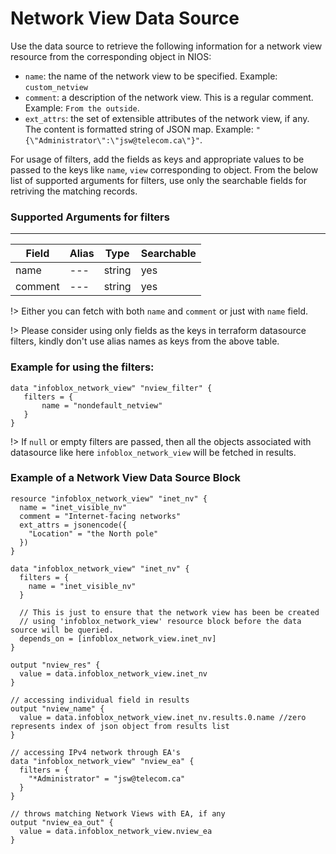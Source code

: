 # Network View Data Source

Use the data source to retrieve the following information for a network view resource from the corresponding object in NIOS:

* `name`: the name of the network view to be specified. Example: `custom_netview`
* `comment`: a description of the network view. This is a regular comment. Example: `From the outside`.
* `ext_attrs`: the set of extensible attributes of the network view, if any. The content is formatted string of JSON map. Example: `"{\"Administrator\":\"jsw@telecom.ca\"}"`.

For usage of filters, add the fields as keys and appropriate values to be passed to the keys like `name`, `view` corresponding to object.
From the below list of supported arguments for filters,  use only the searchable fields for retriving the matching records.

### Supported Arguments for filters

-----
| Field   | Alias | Type   | Searchable |
|---------|-------|--------|------------|
| name    | ---   | string | yes        |
| comment | ---   | string | yes        |

!> Either you can fetch with both `name` and `comment` or just with `name` field.

!> Please consider using only fields as the keys in terraform datasource filters, kindly don't use alias names as keys from the above table.

### Example for using the filters:
 ```hcl
 data "infoblox_network_view" "nview_filter" {
    filters = {
        name = "nondefault_netview"
    }
 }
 ```

!> If `null` or empty filters are passed, then all the objects associated with datasource like here `infoblox_network_view` will be fetched in results.

### Example of a Network View Data Source Block

```hcl
resource "infoblox_network_view" "inet_nv" {
  name = "inet_visible_nv"
  comment = "Internet-facing networks"
  ext_attrs = jsonencode({
    "Location" = "the North pole"
  })
}

data "infoblox_network_view" "inet_nv" {
  filters = {
    name = "inet_visible_nv"
  }

  // This is just to ensure that the network view has been be created
  // using 'infoblox_network_view' resource block before the data source will be queried.
  depends_on = [infoblox_network_view.inet_nv]
}

output "nview_res" {
  value = data.infoblox_network_view.inet_nv
}

// accessing individual field in results
output "nview_name" {
  value = data.infoblox_network_view.inet_nv.results.0.name //zero represents index of json object from results list
}

// accessing IPv4 network through EA's
data "infoblox_network_view" "nview_ea" {
  filters = {
    "*Administrator" = "jsw@telecom.ca"
  }
}

// throws matching Network Views with EA, if any
output "nview_ea_out" {
  value = data.infoblox_network_view.nview_ea
}
```
